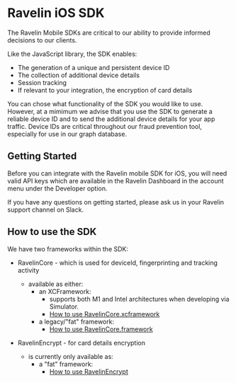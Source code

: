 # Ravelin iOS SDK

The Ravelin Mobile SDKs are critical to our ability to provide informed decisions to our clients. 

Like the JavaScript library, the SDK enables:

* The generation of a unique and persistent device ID
* The collection of additional device details
* Session tracking 
* If relevant to your integration, the encryption of card details 

You can chose what functionality of the SDK you would like to use. However, at a mimimum we advise that you use the SDK to generate a reliable device ID and to send the additional device details for your app traffic. Device IDs are critical throughout our fraud prevention tool, especially for use in our graph database.  

## Getting Started

Before you can integrate with the Ravelin mobile SDK for iOS, you will need valid API keys which are available in the Ravelin Dashboard in the account menu under the Developer option.

If you have any questions on getting started, please ask us in your Ravelin support channel on Slack.

## How to use the SDK

We have two frameworks within the SDK:
* RavelinCore - which is used for deviceId, fingerprinting and tracking activity
    * available as either:
        * an XCFramework:
            - supports both M1 and Intel architectures when developing via Simulator.
            - [How to use RavelinCore.xcframework](https://github.com/unravelin/ravelin-core-ios-xcframework-demo/blob/main/README.md)
        * a legacy/"fat" framework: 
            - [How to use RavelinCore.framework](https://github.com/unravelin/ravelin-ios/blob/master/RavelinCore.md)

* RavelinEncrypt - for card details encryption
    * is currently only available as:
        * a "fat" framework:
            - [How to use RavelinEncrypt](https://github.com/unravelin/ravelin-ios/blob/master/RavelinEncrypt.md)

